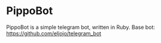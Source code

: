 # PippoBot
PippoBot is a simple telegram bot, written in Ruby. Base bot: https://github.com/eljojo/telegram_bot
